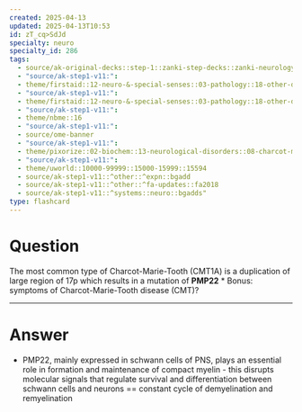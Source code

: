 ```yaml
---
created: 2025-04-13
updated: 2025-04-13T10:53
id: zT_cq>SdJd
specialty: neuro
specialty_id: 286
tags:
  - source/ak-original-decks::step-1::zanki-step-decks::zanki-neurology::neuro-misc
  - "source/ak-step1-v11:": 
  - theme/firstaid::12-neuro-&-special-senses::03-pathology::18-other-demyelinating-&-dysmyelinating-disorders
  - "source/ak-step1-v11:": 
  - theme/firstaid::12-neuro-&-special-senses::03-pathology::18-other-demyelinating-&-dysmyelinating-disorders::charcot-marie-tooth-disease
  - "source/ak-step1-v11:": 
  - theme/nbme::16
  - "source/ak-step1-v11:": 
  - source/ome-banner
  - "source/ak-step1-v11:": 
  - theme/pixorize::02-biochem::13-neurological-disorders::08-charcot-marie-tooth-disease
  - "source/ak-step1-v11:": 
  - theme/uworld::10000-99999::15000-15999::15594
  - source/ak-step1-v11::^other::^expn::bgadd
  - source/ak-step1-v11::^other::^fa-updates::fa2018
  - source/ak-step1-v11::^systems::neuro::bgadds"
type: flashcard
---
```


# Question
The most common type of Charcot-Marie-Tooth (CMT1A)  is a duplication of large region of 17p which results in a mutation of **PMP22**  * Bonus: symptoms of Charcot-Marie-Tooth disease (CMT)?

---

# Answer
- PMP22, mainly expressed in schwann cells of PNS, plays an essential role in formation and maintenance of compact myelin   - this disrupts molecular signals that regulate survival and differentiation between schwann cells and neurons == constant cycle of demyelination and remyelination